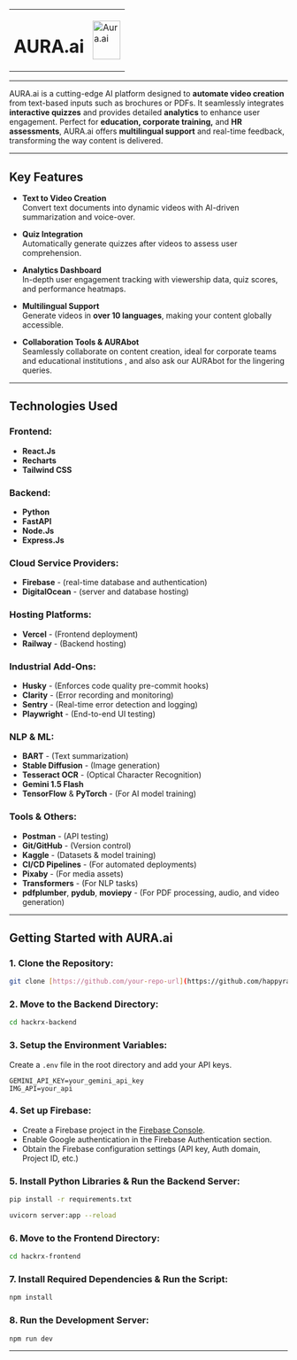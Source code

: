 <table style="border-collapse: collapse; border: none;">
  <tr>
    <td><h1>AURA.ai</h1></td>
    <td><img src="https://hackerx-winner.vercel.app/assets/logo-aura-IEnDMhwM.png" height="70px" width="50px" alt="Aura.ai"></td>
  </tr>
</table>

---

AURA.ai is a cutting-edge AI platform designed to **automate video creation** from text-based inputs such as brochures or PDFs. It seamlessly integrates **interactive quizzes** and provides detailed **analytics** to enhance user engagement. Perfect for **education, corporate training,** and **HR assessments**, AURA.ai offers **multilingual support** and real-time feedback, transforming the way content is delivered.

---

## **Key Features**

- **Text to Video Creation**  
   Convert text documents into dynamic videos with AI-driven summarization and voice-over.

- **Quiz Integration**  
   Automatically generate quizzes after videos to assess user comprehension.

- **Analytics Dashboard**  
   In-depth user engagement tracking with viewership data, quiz scores, and performance heatmaps.

- **Multilingual Support**  
   Generate videos in **over 10 languages**, making your content globally accessible.

- **Collaboration Tools & AURAbot**  
   Seamlessly collaborate on content creation, ideal for corporate teams and educational institutions , and also ask our AURAbot for the lingering queries.

---

## **Technologies Used**

### **Frontend:**
- **React.Js**
- **Recharts**  
- **Tailwind CSS**

### **Backend:**
- **Python**  
- **FastAPI**  
- **Node.Js**  
- **Express.Js**

### **Cloud Service Providers:**
- **Firebase** - (real-time database and authentication)  
- **DigitalOcean** - (server and database hosting)

### **Hosting Platforms:**
- **Vercel** - (Frontend deployment)  
- **Railway** - (Backend hosting)

### **Industrial Add-Ons:**
- **Husky** - (Enforces code quality pre-commit hooks)  
- **Clarity** - (Error recording and monitoring)  
- **Sentry** - (Real-time error detection and logging)  
- **Playwright** - (End-to-end UI testing)

### **NLP & ML:**
- **BART** - (Text summarization)  
- **Stable Diffusion** - (Image generation)  
- **Tesseract OCR** - (Optical Character Recognition)  
- **Gemini 1.5 Flash**  
- **TensorFlow** & **PyTorch** - (For AI model training)

### **Tools & Others:**
- **Postman** - (API testing)  
- **Git/GitHub** - (Version control)  
- **Kaggle** - (Datasets & model training)  
- **CI/CD Pipelines** - (For automated deployments)  
- **Pixaby** - (For media assets)  
- **Transformers** - (For NLP tasks)  
- **pdfplumber**, **pydub**, **moviepy** - (For PDF processing, audio, and video generation)

---

## **Getting Started with AURA.ai**

### **1. Clone the Repository:**
```bash
git clone [https://github.com/your-repo-url](https://github.com/happyrao78/Phosphenes-HackRx-5.0.git)
```

### **2. Move to the Backend Directory:**
```bash
cd hackrx-backend
```

### **3. Setup the Environment Variables:**
Create a `.env` file in the root directory and add your API keys.
```env
GEMINI_API_KEY=your_gemini_api_key
IMG_API=your_api
```

### **4. Set up Firebase:**
- Create a Firebase project in the [Firebase Console](https://console.firebase.google.com/).
- Enable Google authentication in the Firebase Authentication section.
- Obtain the Firebase configuration settings (API key, Auth domain, Project ID, etc.)

### **5. Install Python Libraries & Run the Backend Server:**
```bash
pip install -r requirements.txt
```
```bash
uvicorn server:app --reload
```

### **6. Move to the Frontend Directory:**
```bash
cd hackrx-frontend
```

### **7. Install Required Dependencies & Run the Script:**
```bash
npm install
```

### **8. Run the Development Server:**
```bash
npm run dev
```

---
